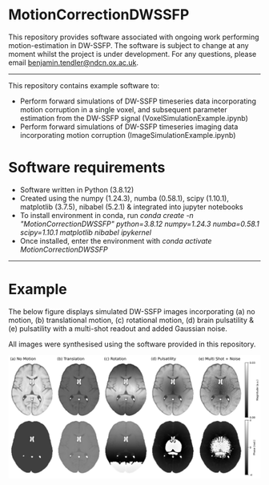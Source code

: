 # MotionCorrectionDWSSFP

This repository provides software associated with ongoing work performing motion-estimation in DW-SSFP. The software is subject to change at any moment whilst the project is under development. For any questions, please email benjamin.tendler@ndcn.ox.ac.uk.

--- 

This repository contains example software to:
- Perform forward simulations of DW-SSFP timeseries data incorporating motion corruption in a single voxel, and subsequent parameter estimation from the DW-SSFP signal (VoxelSimulationExample.ipynb)
- Perform forward simulations of DW-SSFP timeseries imaging data incorporating motion corruption (ImageSimulationExample.ipynb)

# Software requirements

- Software written in Python (3.8.12) 
- Created using the numpy (1.24.3), numba (0.58.1), scipy (1.10.1), matplotlib (3.7.5), nibabel (5.2.1) & integrated into jupyter notebooks
- To install environment in conda, run _conda create -n "MotionCorrectionDWSSFP" python=3.8.12 numpy=1.24.3 numba=0.58.1 scipy=1.10.1 matplotlib nibabel ipykernel_
- Once installed, enter the environment with _conda activate MotionCorrectionDWSSFP_

---

# Example

The below figure displays simulated DW-SSFP images incorporating (a) no motion, (b) translational motion, (c) rotational motion, (d) brain pulsatility & (e) pulsatility with a multi-shot readout and added Gaussian noise. 

All images were synthesised using the software provided in this repository.

![Example simulated motion-corrupted DW-SSFP images](https://github.com/BenjaminTendler/MotionCorrectionDWSSFP/blob/main/DWSSFP.png)



